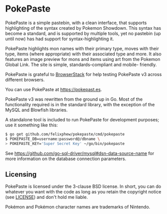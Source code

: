 # PokePaste

PokePaste is a simple pastebin, with a clean interface, that supports
highlighting of the syntax created by Pokemon Showdown. This syntax has
become a standard, and is supported by multiple tools, yet no pastebin
(up until now) has had support for syntax-highlighting it.

PokePaste highlights mon names with their primary type, moves with their
type, items (where appropriate) with their associated type and more. It
also features an image preview for mons and items using art from the
Pokemon Global Link. The site is simple, standards-compliant and mobile-
friendly.

PokePaste is grateful to [BrowserStack](https://www.browserstack.com) for
help testing PokePaste v3 across different browsers.

You can use PokePaste at https://pokepast.es.

PokePaste v3 was rewritten from the ground up in Go. Most of the
functionality required is in the standard library, with the exception of
the MySQL and Blowfish libraries.

A standalone tool is included to run PokePaste for development purposes;
use it something like this:
```sh
$ go get github.com/felixphew/pokepaste/cmd/pokepaste
$ POKEPASTE_DB=username:password@/dbname \
> POKEPASTE_KEY='Super Secret Key' ~/go/bin/pokepaste
```
See https://github.com/go-sql-driver/mysql#dsn-data-source-name for
more information on the database connection parameters.

## Licensing

PokePaste is licensed under the 3-clause BSD license. In short, you can
do whatever you want with the code as long as you retain the copyright
notice (see [LICENSE](LICENSE)) and don't hold me liable.

Pokémon and Pokémon character names are trademarks of Nintendo.
